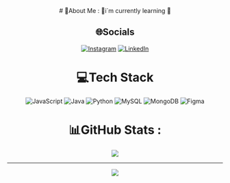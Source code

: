 <center># 💫About Me :
🌱i´m currently learning
🤠

## 🌐Socials
[![Instagram](https://img.shields.io/badge/Instagram-%23E4405F.svg?logo=Instagram&logoColor=white)](https://instagram.com/jtndavid) [![LinkedIn](https://img.shields.io/badge/LinkedIn-%230077B5.svg?logo=linkedin&logoColor=white)](https://linkedin.com/in/jtndavid) 

# 💻Tech Stack
![JavaScript](https://img.shields.io/badge/javascript-%23323330.svg?style=for-the-badge&logo=javascript&logoColor=%23F7DF1E) ![Java](https://img.shields.io/badge/java-%23ED8B00.svg?style=for-the-badge&logo=java&logoColor=white) ![Python](https://img.shields.io/badge/python-3670A0?style=for-the-badge&logo=python&logoColor=ffdd54) ![MySQL](https://img.shields.io/badge/mysql-%2300f.svg?style=for-the-badge&logo=mysql&logoColor=white) ![MongoDB](https://img.shields.io/badge/MongoDB-%234ea94b.svg?style=for-the-badge&logo=mongodb&logoColor=white) 	![Figma](https://img.shields.io/badge/figma-%23F24E1E.svg?style=for-the-badge&logo=figma&logoColor=white)
# 📊GitHub Stats :
![](https://github-readme-stats.vercel.app/api/top-langs/?username=jtndavid&theme=dark&hide_border=true&include_all_commits=false&count_private=false&layout=compact)

---
[![](https://visitcount.itsvg.in/api?id=jtndavid&icon=2&color=0)](https://visitcount.itsvg.in)
</center>

